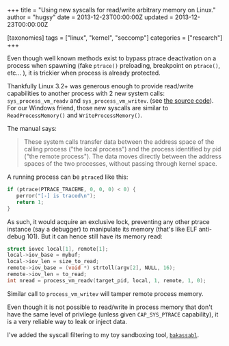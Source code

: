 +++
title = "Using new syscalls for read/write arbitrary memory on Linux."
author = "hugsy"
date = 2013-12-23T00:00:00Z
updated = 2013-12-23T00:00:00Z

[taxonomies]
tags = ["linux", "kernel", "seccomp"]
categories = ["research"]
+++

Even though well known methods exist to bypass ptrace deactivation on a process when spawning (fake `ptrace()` preloading, breakpoint on `ptrace()`, etc... ), it is trickier when process is already protected.

Thankfully Linux 3.2+ was generous enough to provide read/write capabilities to another process with 2 new system calls: `sys_process_vm_readv` and `sys_process_vm_writev`. (see [the source code](https://github.com/torvalds/linux/blob/master/arch/x86/entry/syscalls/syscall_64.tbl#L319)). For our Windows friend, those new syscalls are similar to `ReadProcessMemory()` and `WriteProcessMemory()`.

The manual says:
> These system calls transfer data between the address space of the calling process  ("the  local  process") and the process identified by pid ("the remote process").  The data moves directly  between  the address spaces of the two processes, without passing through kernel space.

A running process can be `ptrace`d like this:

``` c
if (ptrace(PTRACE_TRACEME, 0, 0, 0) < 0) {
   perror("[-] is traced\n");
   return 1;
}
```

As such, it would acquire an exclusive lock, preventing any other ptrace instance (say a debugger) to manipulate its memory (that's like ELF anti-debug 101). But it can hence still have its memory read:

``` c
struct iovec local[1], remote[1];
local->iov_base = mybuf;
local->iov_len = size_to_read;
remote->iov_base = (void *) strtoll(argv[2], NULL, 16);
remote->iov_len = to_read;
int nread = process_vm_readv(target_pid, local, 1, remote, 1, 0);
```
Similar call to `process_vm_writev` will tamper remote process memory.

Even though it is not possible to read/write in process memory that don't have the same level of privilege (unless given `CAP_SYS_PTRACE` capability), it is a very reliable way to leak or inject data.

I've added the syscall filtering to my toy sandboxing tool, [`bakassabl`](https://github.com/hugsy/bakassabl).
